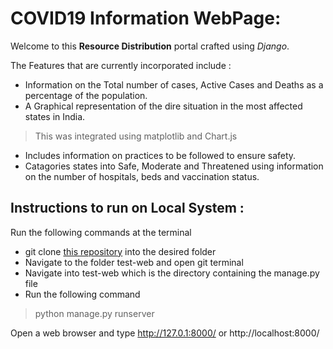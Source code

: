 # COVID19 Information WebPage:

Welcome to this **Resource Distribution** portal crafted using _Django_.

The Features that are currently incorporated include : 
- Information on the Total number of cases, Active Cases and Deaths as a percentage of the population.
- A Graphical representation of the dire situation in the most affected states in India.
>This was integrated using matplotlib and Chart.js
- Includes information on practices to be followed to ensure safety.
- Catagories states into Safe, Moderate and Threatened using information on the number of hospitals, beds and vaccination status.


## Instructions to run on Local System : 

Run the following commands at the terminal

- git clone [this repository](https://github.com/sinchana-kumbale/test-web) into the desired folder 
- Navigate to the folder test-web and open git terminal
- Navigate into test-web which is the directory containing the manage.py file
- Run the following command 
>python manage.py runserver

Open a web browser and type http://127.0.1:8000/ or http://localhost:8000/


